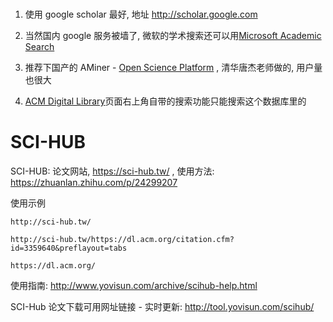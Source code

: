 
#

1. 使用 google scholar 最好, 地址 http://scholar.google.com

2. 当然国内 google 服务被墙了, 微软的学术搜索还可以用[Microsoft Academic Search](https://academic.microsoft.com/home)

3. 推荐下国产的 AMiner - [Open Science Platform](https://www.aminer.cn/) , 清华唐杰老师做的, 用户量也很大

4. [ACM Digital Library](https://dl.acm.org/)页面右上角自带的搜索功能只能搜索这个数据库里的


# SCI-HUB

SCI-HUB: 论文网站, https://sci-hub.tw/ , 使用方法: https://zhuanlan.zhihu.com/p/24299207

使用示例

```
http://sci-hub.tw/

http://sci-hub.tw/https://dl.acm.org/citation.cfm?id=3359640&preflayout=tabs

https://dl.acm.org/
```

使用指南: http://www.yovisun.com/archive/scihub-help.html

SCI-Hub 论文下载可用网址链接 - 实时更新: http://tool.yovisun.com/scihub/
